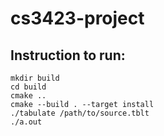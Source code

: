 # cs3423-project

## Instruction to run:
```shell
mkdir build
cd build
cmake ..
cmake --build . --target install
./tabulate /path/to/source.tblt
./a.out
```